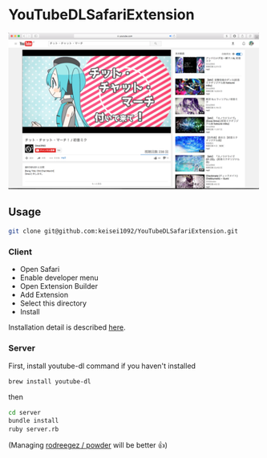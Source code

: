 # YouTubeDLSafariExtension

<img src="./screen_shot.png" width="500" />

## Usage

```bash
git clone git@github.com:keisei1092/YouTubeDLSafariExtension.git
```

### Client

* Open Safari
* Enable developer menu
* Open Extension Builder
* Add Extension
* Select this directory
* Install

Installation detail is described [here](http://keisei1092.hatenablog.com/entry/2017/01/22/163934).

### Server

First, install youtube-dl command if you haven't installed

```bash
brew install youtube-dl
```

then

```bash
cd server
bundle install
ruby server.rb
```

(Managing [rodreegez / powder](https://github.com/rodreegez/powder) will be better :+1:)
